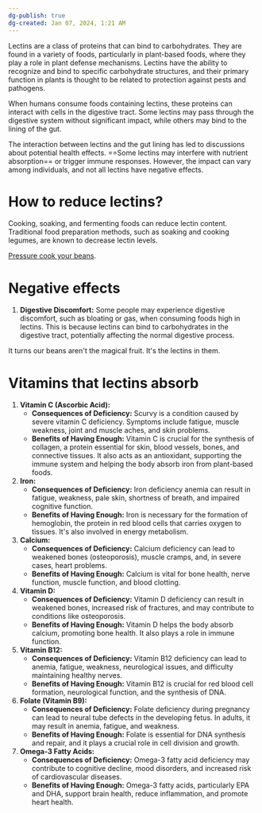 ```yaml
---
dg-publish: true
dg-created: Jan 07, 2024, 1:21 AM
---
```


Lectins are a class of proteins that can bind to carbohydrates. They are found in a variety of foods, particularly in plant-based foods, where they play a role in plant defense mechanisms. Lectins have the ability to recognize and bind to specific carbohydrate structures, and their primary function in plants is thought to be related to protection against pests and pathogens.

When humans consume foods containing lectins, these proteins can interact with cells in the digestive tract. Some lectins may pass through the digestive system without significant impact, while others may bind to the lining of the gut.

The interaction between lectins and the gut lining has led to discussions about potential health effects. ==Some lectins may interfere with nutrient absorption== or trigger immune responses. However, the impact can vary among individuals, and not all lectins have negative effects.

# How to reduce lectins?

Cooking, soaking, and fermenting foods can reduce lectin content. Traditional food preparation methods, such as soaking and cooking legumes, are known to decrease lectin levels.

[Pressure cook your beans](https://youtu.be/ZemkG6Vj7hc?si=gMFjH9fbIuYlMrNl&t=3514).

# Negative effects

1. **Digestive Discomfort:** Some people may experience digestive discomfort, such as bloating or gas, when consuming foods high in lectins. This is because lectins can bind to carbohydrates in the digestive tract, potentially affecting the normal digestive process.

It turns our beans aren't the magical fruit. It's the lectins in them.

# Vitamins that lectins absorb

1. **Vitamin C (Ascorbic Acid):**
    - **Consequences of Deficiency:** Scurvy is a condition caused by severe vitamin C deficiency. Symptoms include fatigue, muscle weakness, joint and muscle aches, and skin problems.
    - **Benefits of Having Enough:** Vitamin C is crucial for the synthesis of collagen, a protein essential for skin, blood vessels, bones, and connective tissues. It also acts as an antioxidant, supporting the immune system and helping the body absorb iron from plant-based foods.
2. **Iron:**
    - **Consequences of Deficiency:** Iron deficiency anemia can result in fatigue, weakness, pale skin, shortness of breath, and impaired cognitive function.
    - **Benefits of Having Enough:** Iron is necessary for the formation of hemoglobin, the protein in red blood cells that carries oxygen to tissues. It's also involved in energy metabolism.
3. **Calcium:**
    - **Consequences of Deficiency:** Calcium deficiency can lead to weakened bones (osteoporosis), muscle cramps, and, in severe cases, heart problems.
    - **Benefits of Having Enough:** Calcium is vital for bone health, nerve function, muscle function, and blood clotting.
4. **Vitamin D:**
    - **Consequences of Deficiency:** Vitamin D deficiency can result in weakened bones, increased risk of fractures, and may contribute to conditions like osteoporosis.
    - **Benefits of Having Enough:** Vitamin D helps the body absorb calcium, promoting bone health. It also plays a role in immune function.
5. **Vitamin B12:**
    - **Consequences of Deficiency:** Vitamin B12 deficiency can lead to anemia, fatigue, weakness, neurological issues, and difficulty maintaining healthy nerves.
    - **Benefits of Having Enough:** Vitamin B12 is crucial for red blood cell formation, neurological function, and the synthesis of DNA.
6. **Folate (Vitamin B9):**
    - **Consequences of Deficiency:** Folate deficiency during pregnancy can lead to neural tube defects in the developing fetus. In adults, it may result in anemia, fatigue, and weakness.
    - **Benefits of Having Enough:** Folate is essential for DNA synthesis and repair, and it plays a crucial role in cell division and growth.
7. **Omega-3 Fatty Acids:**
    - **Consequences of Deficiency:** Omega-3 fatty acid deficiency may contribute to cognitive decline, mood disorders, and increased risk of cardiovascular diseases.
    - **Benefits of Having Enough:** Omega-3 fatty acids, particularly EPA and DHA, support brain health, reduce inflammation, and promote heart health.